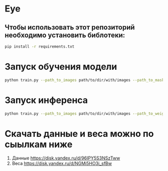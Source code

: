 # Eye

## Чтобы использовать этот репозиторий необходимо установить библотеки:

```bash
pip install -r requirements.txt
```

# Запуск обучения модели

```bash
python train.py --path_to_images path/to/dir/with/images --path_to_masks path/to/dir/with/masks --epochs 100 --encoder "timm-efficientnet-b5" --bacth_size 2 --imgsz 608 --lr 0.003
```

# Запуск инференса

```bash
python train.py --path_to_images path/to/dir/with/images --path_to_weights full/path/to/weights --min_size_area 200 --output_path predicted_masks
```

# Скачать данные и веса можно по сыылкам ниже
1. Данные https://disk.yandex.ru/d/96IPY5S3NSzTww
2. Веса https://disk.yandex.ru/d/NGMi5HO3i_sfBw
